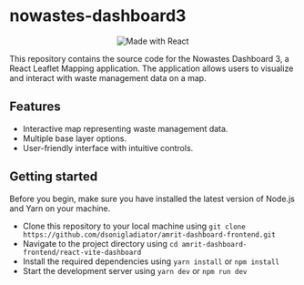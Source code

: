 # nowastes-dashboard3

<p align="center">
  <img src="https://img.shields.io/badge/Made%20with-React-blue.svg" alt="Made with React">
</p>

This repository contains the source code for the Nowastes Dashboard 3, a React Leaflet Mapping application. The application allows users to visualize and interact with waste management data on a map.

## Features

- Interactive map representing waste management data.
- Multiple base layer options.
- User-friendly interface with intuitive controls.

## Getting started

Before you begin, make sure you have installed the latest version of Node.js and Yarn on your machine.

- Clone this repository to your local machine using `git clone https://github.com/dsonigladiator/amrit-dashboard-frontend.git`
- Navigate to the project directory using `cd amrit-dashboard-frontend/react-vite-dashboard`
- Install the required dependencies using 
  `yarn install` 
      or 
  `npm install`
- Start the development server using 
  `yarn dev` 
    or 
  `npm run dev`
